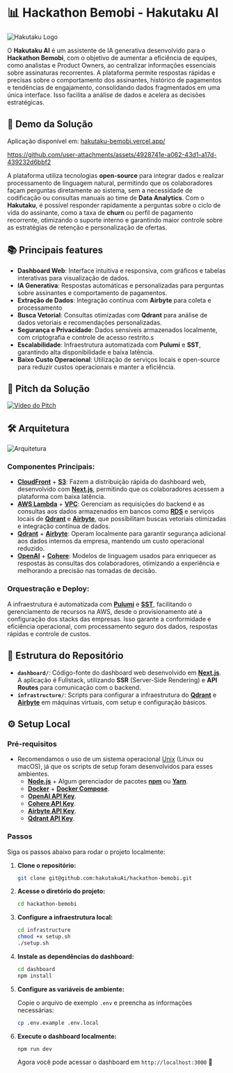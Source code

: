 # 📊 Hackathon Bemobi - Hakutaku AI

![Hakutaku Logo](https://github.com/user-attachments/assets/754ee7ce-a5ca-40d5-8110-381280d4e89c)

O **Hakutaku AI** é um assistente de IA generativa desenvolvido para o **Hackathon Bemobi**, com o objetivo de aumentar a eficiência de equipes, como analistas e Product Owners, ao centralizar informações essenciais sobre assinaturas recorrentes. A plataforma permite respostas rápidas e precisas sobre o comportamento dos assinantes, histórico de pagamentos e tendências de engajamento, consolidando dados fragmentados em uma única interface. Isso facilita a análise de dados e acelera as decisões estratégicas.

## 🚀 Demo da Solução

Aplicação disponível em: [hakutaku-bemobi.vercel.app/](hakutaku-bemobi.vercel.app/)

https://github.com/user-attachments/assets/4928741e-a062-43d1-a17d-439232d6bbf2

A plataforma utiliza tecnologias **open-source** para integrar dados e realizar processamento de linguagem natural, permitindo que os colaboradores façam perguntas diretamente ao sistema, sem a necessidade de codificação ou consultas manuais ao time de **Data Analytics**. Com o **Hakutaku**, é possível responder rapidamente a perguntas sobre o ciclo de vida do assinante, como a taxa de **churn** ou perfil de pagamento recorrente, otimizando o suporte interno e garantindo maior controle sobre as estratégias de retenção e personalização de ofertas.

## 📚 Principais features

-   **Dashboard Web**: Interface intuitiva e responsiva, com gráficos e tabelas interativas para visualização de dados.
-   **IA Generativa**: Respostas automáticas e personalizadas para perguntas sobre assinantes e comportamento de pagamentos.
-   **Extração de Dados**: Integração contínua com **Airbyte** para coleta e processamento
-   **Busca Vetorial**: Consultas otimizadas com **Qdrant** para análise de dados vetoriais e recomendações personalizadas.
-   **Segurança e Privacidade**: Dados sensíveis armazenados localmente, com criptografia e controle de acesso restrito.s
-   **Escalabilidade**: Infraestrutura automatizada com **Pulumi** e **SST**, garantindo alta disponibilidade e baixa latência.
-   **Baixo Custo Operacional**: Utilização de serviços locais e open-source para reduzir custos operacionais e manter a eficiência.

## 🎤 Pitch da Solução

[![Vídeo do Pitch](https://img.youtube.com/vi/sxFaeHuzLio/0.jpg)](https://www.youtube.com/watch?v=sxFaeHuzLio)

## 🛠 Arquitetura

![Arquitetura](https://github.com/user-attachments/assets/c22fca78-d285-45d3-8f97-4836ece8edba)

### Componentes Principais:

-   **[CloudFront](https://aws.amazon.com/cloudfront/)** + **[S3](https://aws.amazon.com/s3/)**: Fazem a distribuição rápida do dashboard web, desenvolvido com **[Next.js](https://nextjs.org/)**, permitindo que os colaboradores acessem a plataforma com baixa latência.
-   **[AWS Lambda](https://aws.amazon.com/lambda/)** + **[VPC](https://aws.amazon.com/vpc/)**: Gerenciam as requisições do backend e as consultas aos dados armazenados em bancos como **[RDS](https://aws.amazon.com/rds/)** e serviços locais de **[Qdrant](https://qdrant.tech/)** e **[Airbyte](https://airbyte.com/)**, que possibilitam buscas vetoriais otimizadas e integração contínua de dados.
-   **[Qdrant](https://qdrant.tech/)** + **[Airbyte](https://airbyte.com/)**: Operam localmente para garantir segurança adicional aos dados internos da empresa, mantendo um custo operacional reduzido.
-   **[OpenAI](https://openai.com/)** + **[Cohere](https://cohere.com/)**: Modelos de linguagem usados para enriquecer as respostas às consultas dos colaboradores, otimizando a experiência e melhorando a precisão nas tomadas de decisão.

### Orquestração e Deploy:

A infraestrutura é automatizada com **[Pulumi](https://www.pulumi.com/)** e **[SST](https://sst.dev/)**, facilitando o gerenciamento de recursos na AWS, desde o provisionamento até a configuração dos stacks das empresas. Isso garante a conformidade e eficiência operacional, com processamento seguro dos dados, respostas rápidas e controle de custos.

## 📁 Estrutura do Repositório

-   **`dashboard/`**: Código-fonte do dashboard web desenvolvido em **[Next.js](https://nextjs.org/)**. A aplicação é Fullstack, utilizando **SSR** (Server-Side Rendering) e **API Routes** para comunicação com o backend.
-   **`infrastructure/`**: Scripts para configurar a infraestrutura do **[Qdrant](https://qdrant.tech/)** e **[Airbyte](https://airbyte.com/)** em máquinas virtuais, com setup e configuração básicos.

## ⚙️ Setup Local

### Pré-requisitos

-   Recomendamos o uso de um sistema operacional [Unix](https://en.wikipedia.org/wiki/Unix) (Linux ou macOS), já que os scripts de setup foram desenvolvidos para esses ambientes.
    -   **[Node.js](https://nodejs.org/)** + Algum gerenciador de pacotes **[npm](https://www.npmjs.com/)** ou **[Yarn](https://yarnpkg.com/)**.
    -   **[Docker](https://www.docker.com/)** + **[Docker Compose](https://docs.docker.com/compose/)**.
    -   **[OpenAI API Key](https://platform.openai.com/docs/guides/authentication)**.
    -   **[Cohere API Key](https://cohere.com/)**.
    -   **[Airbyte API Key](https://docs.airbyte.com/enterprise-setup/api-access-config)**.
    -   **[Qdrant API Key](https://qdrant.tech/documentation/cloud/authentication/)**.

### Passos

Siga os passos abaixo para rodar o projeto localmente:

1. **Clone o repositório:**

    ```bash
    git clone git@github.com:hakutakuAi/hackathon-bemobi.git
    ```

2. **Acesse o diretório do projeto:**

    ```bash
    cd hackathon-bemobi
    ```

3. **Configure a infraestrutura local:**

    ```bash
    cd infrastructure
    chmod +x setup.sh
    ./setup.sh
    ```

4. **Instale as dependências do dashboard:**

    ```bash
    cd dashboard
    npm install
    ```

5. **Configure as variáveis de ambiente:**

    Copie o arquivo de exemplo `.env` e preencha as informações necessárias:

    ```bash
    cp .env.example .env.local
    ```

6. **Execute o dashboard localmente:**

    ```bash
    npm run dev
    ```

    Agora você pode acessar o dashboard em `http://localhost:3000` 🎉
